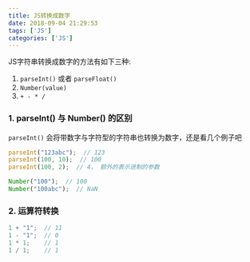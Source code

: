```yaml
---
title: JS转换成数字
date: 2018-09-04 21:29:53
tags: ['JS']
categories: ['JS']
---
```


JS字符串转换成数字的方法有如下三种:

1. `parseInt()` 或者 `parseFloat()`
2. `Number(value)`
3. ` + - * / `

### 1. parseInt() 与 Number() 的区别

`parseInt()` 会将带数字与字符型的字符串也转换为数字，还是看几个例子吧

``` javascript
parseInt("123abc");  // 123
parseInt(100, 10);  // 100
parseInt(100, 2);  // 4， 额外的表示进制的参数

Number("100");  // 100
Number("100abc");  // NaN
```

### 

### 2. 运算符转换

``` javascript
1 + "1";  // 11
1 - "1";  // 0
1 * 1;    // 1
1 / 1;    // 1
```




